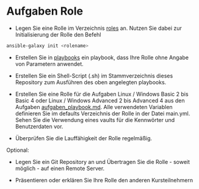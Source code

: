 # Aufgaben Role

- Legen Sie eine Rolle im Verzeichnis [roles](../roles) an. Nutzen Sie dabei zur Initialisierung der Rolle den Befehl 

```bash
ansible-galaxy init <rolename>
```

- Erstellen Sie in [playbooks](../playbooks) ein playbook, dass Ihre Rolle ohne Angabe von Parametern anwendet.

- Erstellen Sie ein Shell-Script (.sh) im Stammverzeichnis dieses Repository zum Ausführen des oben angelegten playbooks.

- Erstellen Sie eine Rolle für die Aufgaben Linux / Windows Basic 2 bis Basic 4 oder Linux / Windows Advanced 2 bis Advanced 4 aus den Aufgaben [aufgaben_playbook.md](../assets/aufgaben_playbook.md). Alle verwendeten Variablen definieren Sie im defaults Verzeichnis der Rolle in der Datei main.yml. Sehen Sie die Verwendung eines vaults für die Kennwörter und Benutzerdaten vor.

- Überprüfen Sie die Lauffähigkeit der Rolle regelmäßig.

Optional:

- Legen Sie ein Git Repository an und Übertragen Sie die Rolle - soweit möglich - auf einen Remote Server.

- Präsentieren oder erklären Sie Ihre Rolle den anderen Kursteilnehmern
